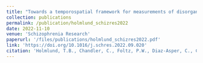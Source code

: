 ```yaml
---
title: "Towards a temporospatial framework for measurements of disorganization in speech using semantic vectors"
collection: publications
permalink: /publication/holmlund_schizres2022
date: 2022-11-10
venue: 'Schizophrenia Research'
paperurl: '/files/publications/holmlund_schizres2022.pdf'
link: 'https://doi.org/10.1016/j.schres.2022.09.020'
citation: 'Holmlund, T.B., Chandler, C., Foltz, P.W., Diaz-Asper, C., Cohen, A.S., Rodriguez, Z., Elvevag, B. (2022). Towards a temporospatial framework for measurements of disorganization in speech using semantic vectors. Schizophrenia Research.'
---
```

